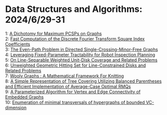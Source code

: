 # Data Structures and Algorithms: 2024/6/29-31  
1: [A Dichotomy for Maximum PCSPs on Graphs](https://doi.org/10.48550/arXiv.2406.20069)  
2: [Fast Computation of the Discrete Fourier Transform Square Index  Coefficients](https://doi.org/10.48550/arXiv.2407.00182)  
3: [The Even-Path Problem in Directed Single-Crossing-Minor-Free Graphs](https://doi.org/10.48550/arXiv.2407.00237)  
4: [Leveraging Fixed-Parameter Tractability for Robot Inspection Planning](https://doi.org/10.48550/arXiv.2407.00251)  
5: [On Line-Separable Weighted Unit-Disk Coverage and Related Problems](https://doi.org/10.48550/arXiv.2407.00329)  
6: [Unweighted Geometric Hitting Set for Line-Constrained Disks and Related  Problems](https://doi.org/10.48550/arXiv.2407.00331)  
7: [Wooly Graphs : A Mathematical Framework For Knitting](https://doi.org/10.48550/arXiv.2407.00511)  
8: [A Simple Representation of Tree Covering Utilizing Balanced Parentheses  and Efficient Implementation of Average-Case Optimal RMQs](https://doi.org/10.48550/arXiv.2407.00573)  
9: [A Parameterized Algorithm for Vertex and Edge Connectivity of Embedded  Graphs](https://doi.org/10.48550/arXiv.2407.00586)  
10: [Enumeration of minimal transversals of hypergraphs of bounded  VC-dimension](https://doi.org/10.48550/arXiv.2407.00694)  